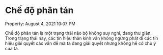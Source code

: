 ---
---

# Chế độ phân tán

Property: August 4, 2021 10:07 PM

Chế độ phân tán là một trạng thái não bộ không suy nghĩ, đang thư giãn. Trong trạng thái này, các tín hiệu thần kinh vẫn không ngừng phát đi các tín hiệu giải quyết các vấn đề mà ta đang giải quyết nhưng không hề có chủ ý của ta.